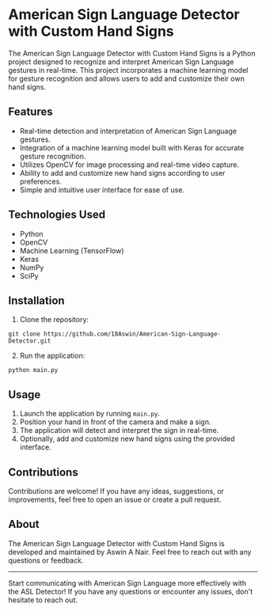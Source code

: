 # American Sign Language Detector with Custom Hand Signs

The American Sign Language Detector with Custom Hand Signs is a Python project designed to recognize and interpret American Sign Language gestures in real-time. This project incorporates a machine learning model for gesture recognition and allows users to add and customize their own hand signs.

## Features

- Real-time detection and interpretation of American Sign Language gestures.
- Integration of a machine learning model built with Keras for accurate gesture recognition.
- Utilizes OpenCV for image processing and real-time video capture.
- Ability to add and customize new hand signs according to user preferences.
- Simple and intuitive user interface for ease of use.

## Technologies Used

- Python
- OpenCV
- Machine Learning (TensorFlow)
- Keras
- NumPy
- SciPy

## Installation

1. Clone the repository:

```
git clone https://github.com/18Aswin/American-Sign-Language-Detector.git
```

2. Run the application:

```
python main.py
```

## Usage

1. Launch the application by running `main.py`.
2. Position your hand in front of the camera and make a sign.
3. The application will detect and interpret the sign in real-time.
4. Optionally, add and customize new hand signs using the provided interface.

## Contributions

Contributions are welcome! If you have any ideas, suggestions, or improvements, feel free to open an issue or create a pull request.

## About

The American Sign Language Detector with Custom Hand Signs is developed and maintained by Aswin A Nair. Feel free to reach out with any questions or feedback.

---

Start communicating with American Sign Language more effectively with the ASL Detector! If you have any questions or encounter any issues, don't hesitate to reach out.
